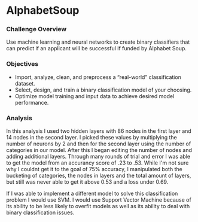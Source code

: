 # AlphabetSoup

### Challenge Overview
Use machine learning and neural networks to create binary classifiers that can predict if an applicant will be successful if funded by Alphabet Soup.

### Objectives
- Import, analyze, clean, and preprocess a “real-world” classification dataset.
- Select, design, and train a binary classification model of your choosing.
- Optimize model training and input data to achieve desired model performance.

### Analysis

In this analysis I used two hidden layers with 86 nodes in the first layer and 14 nodes in the second layer. I picked these values by multiplying the number of neurons by 2 and then for the second layer using the number of categories in our model. After this I began editing the number of nodes and adding additional layers. Through many rounds of trial and error I was able to get the model from an accurancy score of .23 to .53. While I'm not sure why I couldnt get it to the goal of 75% accuracy, I manipulated both the bucketing of categories, the nodes in layers and the total amount of layers, but still was never able to get it above 0.53 and a loss under 0.69. 

If I was able to implement a different model to solve this classification problem I would use SVM. I would use Support Vector Machine because of its ability to be less likely to overfit models as well as its ability to deal with binary classification issues. 
